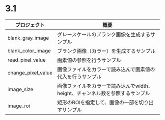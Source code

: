 # 3.1

|プロジェクト|概要|
|---|---|
|blank_gray_image|グレースケールのブランク画像を生成するサンプル|
|blank_color_image|ブランク画像（カラー）を生成するサンプル|
|read_pixel_value|画素値の参照を行うサンプル|
|change_pixel_value|画像ファイルをカラーで読み込んで画素値の代入を行うサンプル|
|image_size|画像ファイルをカラーで読み込んでwidth、height、チャンネル数を参照するサンプル|
|image_roi|矩形のROIを指定して、画像の一部を切り出すサンプル|

